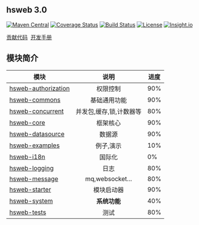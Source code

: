 ## hsweb  3.0
[![Maven Central](https://img.shields.io/maven-central/v/org.hswebframework/hsweb-framework.svg?style=plastic)](http://search.maven.org/#search%7Cga%7C1%7Chswebframework)
[![Coverage Status](https://coveralls.io/repos/github/hs-web/hsweb-framework/badge.svg?branch=master)](https://coveralls.io/github/hs-web/hsweb-framework?branch=master)
[![Build Status](https://travis-ci.org/hs-web/hsweb-framework.svg?branch=master)](https://travis-ci.org/hs-web/hsweb-framework)
[![License](https://img.shields.io/badge/license-Apache%202-4EB1BA.svg?style=flat-square)](https://www.apache.org/licenses/LICENSE-2.0.html)
[![Insight.io](https://www.insight.io/repoBadge/github.com/hs-web/hsweb-framework)](https://insight.io/github.com/hs-web/hsweb-framework)

 [贡献代码](CONTRIBUTING.md)  [开发手册](https://github.com/hs-web/hsweb-framework/wiki/开发手册)

## 模块简介

| 模块       | 说明          |   进度 |
| ------------- |:-------------:| ----|
|[hsweb-authorization](hsweb-authorization)|权限控制| 90%|
|[hsweb-commons](hsweb-commons) |基础通用功能| 90%|
|[hsweb-concurrent](hsweb-concurrent)|并发包,缓存,锁,计数器等| 80%|
|[hsweb-core](hsweb-core)|框架核心| 90%|
|[hsweb-datasource](hsweb-datasource)|数据源| 90%|
|[hsweb-examples](hsweb-examples)|例子,演示| 10%|
|[hsweb-i18n](hsweb-i18n)|国际化| 0%|
|[hsweb-logging](hsweb-logging)| 日志|  80%|
|[hsweb-message](hsweb-message)|mq,websocket...| 80%|
|[hsweb-starter](hsweb-starter)|模块启动器| 90%|
|[hsweb-system](hsweb-system)|**系统功能**| 40%|
|[hsweb-tests](hsweb-tests)|测试| 80%|

